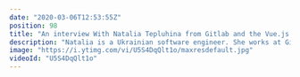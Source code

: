 ```yaml
---
date: "2020-03-06T12:53:55Z"
position: 98
title: "An interview With Natalia Tepluhina from Gitlab and the Vue.js core team"
description: "Natalia is a Ukrainian software engineer. She works at Gitlab and she is part of the Vue.js core team. Those are the two positions a lot of people desire. We dive deep into how she experienced the amazing gitlab hiring process and how she managed to get through it.\n\nNatalia is humble and kind and she explains how she sees life and what gives some great insights on how to succeed. \n\nIn this video series I interview people that are amazing at their jobs in the tech industry. I try to find out what makes these people shine - how to they deliver such high quality work? What tools and best practices do they recommend?\n\nFind Natalia here:\nhttps://www.nataliatepluhina.com/\nhttps://twitter.com/N_Tepluhina\nhttps://gitlab.com/ntepluhina\n\nFollow me here:\nWebsite: https://timbenniks.nl/\nTwitter: https://twitter.com/timbenniks\nGithub: https://github.com/timbenniks\n\nContent created in collaboration with front-end developer love:\nhttps://vuejs.amsterdam\nhttps://twitter.com/vuejsamsterdam\n\n#interview #gitlab #vuejs"
image: "https://i.ytimg.com/vi/U5S4DqQlt1o/maxresdefault.jpg"
videoId: "U5S4DqQlt1o"
---
```


